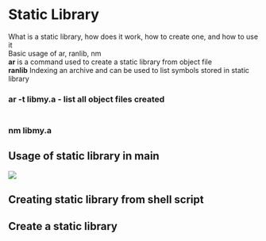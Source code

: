 
<h1>Static Library </h1>
What is a static library, how does it work, how to create one, and how to use it <br>
Basic usage of ar, ranlib, nm <br>
<b>ar</b> is a command used to create a static library from object file <br>
<b>ranlib</b> Indexing an archive
<ar> and <nm> can be used to list symbols stored in static library
  
  <h3>ar -t libmy.a - list all object files created </h3>
  <h3><br> nm libmy.a </h3>
  
  <h2>Usage of static library in main </h2>
<img src="usage-of-static-library.PNG">
  
  <h2>Creating static library from shell script  </h2>
  <h2> Create a static library </h2>
